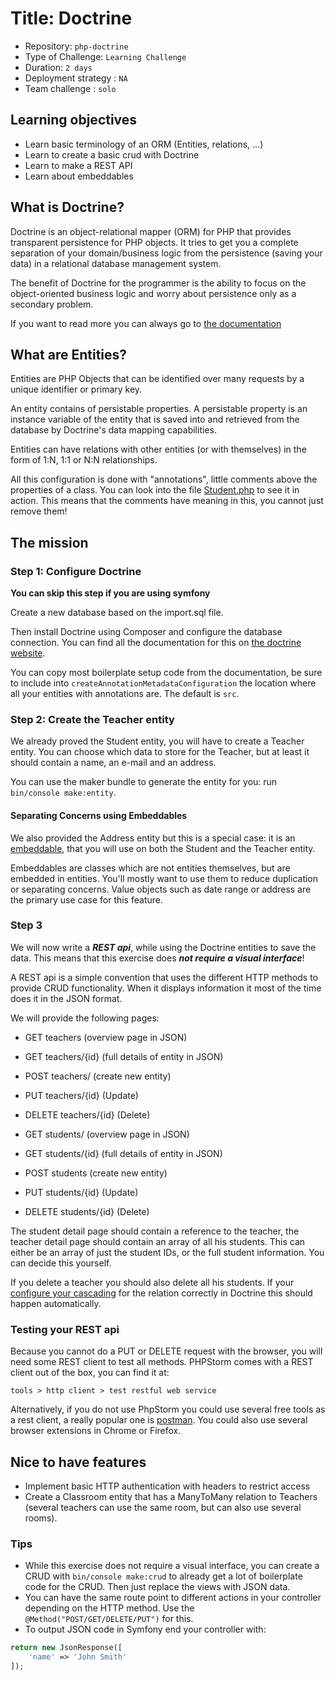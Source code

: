 # Title: Doctrine

- Repository: `php-doctrine`
- Type of Challenge: `Learning Challenge`
- Duration: `2 days`
- Deployment strategy : `NA`
- Team challenge : `solo`

## Learning objectives
- Learn basic terminology of an ORM (Entities, relations, ...)
- Learn to create a basic crud with Doctrine
- Learn to make a REST API
- Learn about embeddables

## What is Doctrine?
Doctrine is an object-relational mapper (ORM) for PHP that provides transparent persistence for PHP objects. It tries to get you a complete separation of your domain/business logic from the persistence (saving your data) in a relational database management system.

The benefit of Doctrine for the programmer is the ability to focus on the object-oriented business logic and worry about persistence only as a secondary problem.

If you want to read more you can always go to [the documentation](https://www.doctrine-project.org/projects/doctrine-orm/en/current/tutorials/getting-started.html)

## What are Entities?
Entities are PHP Objects that can be identified over many requests by a unique identifier or primary key.

An entity contains of persistable properties. A persistable property is an instance variable of the entity that is saved into and retrieved from the database by Doctrine's data mapping capabilities.

Entities can have relations with other entities (or with themselves) in the form of 1:N, 1:1 or N:N relationships.

All this configuration is done with "annotations", little comments above the properties of a class. You can look into the file [Student.php](Student.php) to see it in action. This means that the comments have meaning in this, you cannot just remove them!

## The mission 

### Step 1: Configure Doctrine 
**You can skip this step if you are using symfony**

Create a new database based on the import.sql file.

Then install Doctrine using Composer and configure the database connection. You can find all the documentation for this on [the doctrine website](https://www.doctrine-project.org/projects/doctrine-orm/en/2.6/tutorials/getting-started.html#getting-started-with-doctrine).

You can copy most boilerplate setup code from the documentation, be sure to include into `createAnnotationMetadataConfiguration` the location where all your entities with annotations are. The default is `src`.

### Step 2: Create the Teacher entity
We already proved the Student entity, you will have to create a Teacher entity. You can choose which data to store for the Teacher, but at least it should contain a name, an e-mail and an address.

You can use the maker bundle to generate the entity for you: run `bin/console make:entity`.

#### Separating Concerns using Embeddables
We also provided the Address entity but this is a special case: it is an [embeddable](https://www.doctrine-project.org/projects/doctrine-orm/en/2.6/tutorials/embeddables.html), that you will use on both the Student and the Teacher entity.

Embeddables are classes which are not entities themselves, but are embedded in entities. You'll mostly want to use them to reduce duplication or separating concerns. Value objects such as date range or address are the primary use case for this feature.

### Step 3
We will now write a ***REST api***, while using the Doctrine entities to save the data. This means that this exercise does ***not require a visual interface***!

A REST api is a simple convention that uses the different HTTP methods to provide CRUD functionality. When it displays information it most of the time does it in the JSON format.

We will provide the following pages:

- GET teachers (overview page in JSON)
- GET teachers/{id} (full details of entity in JSON)
- POST teachers/ (create new entity)
- PUT teachers/{id} (Update)
- DELETE teachers/{id} (Delete)


- GET students/ (overview page in JSON)
- GET students/{id} (full details of entity in JSON)
- POST students (create new entity)
- PUT students/{id} (Update)
- DELETE students/{id} (Delete)

The student detail page should contain a reference to the teacher, the teacher detail page should contain an array of all his students. This can either be an array of just the student IDs, or the full student information. You can decide this yourself.

If you delete a teacher you should also delete all his students. If your [configure your cascading](https://www.doctrine-project.org/projects/doctrine-orm/en/2.7/reference/working-with-associations.html#transitive-persistence-cascade-operations) for the relation correctly in Doctrine this should happen automatically.

### Testing your REST api
Because you cannot do a PUT or DELETE request with the browser, you will need some REST client to test all methods.
PHPStorm comes with a REST client out of the box, you can find it at:

`tools > http client > test restful web service`

Alternatively, if you do not use PhpStorm you could use several free tools as a rest client, a really popular one is [postman](https://www.getpostman.com/).
You could also use several browser extensions in Chrome or Firefox.

## Nice to have features
- Implement basic HTTP authentication with headers to restrict access
- Create a Classroom entity that has a ManyToMany relation to Teachers (several teachers can use the same room, but can also use several rooms).

### Tips
- While this exercise does not require a visual interface, you can create a CRUD with `bin/console make:crud` to already get a lot of boilerplate code for the CRUD. Then just replace the views with JSON data.
- You can have the same route point to different actions in your controller depending on the HTTP method.
Use the `@Method("POST/GET/DELETE/PUT")` for this.
- To output JSON code in Symfony end your controller with:
```php
return new JsonResponse([
    'name' => 'John Smith'
]);
```